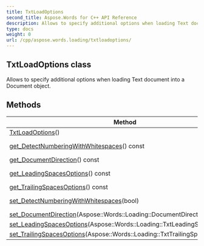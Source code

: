 ```yaml
---
title: TxtLoadOptions
second_title: Aspose.Words for C++ API Reference
description: Allows to specify additional options when loading Text document into a Document object. 
type: docs
weight: 0
url: /cpp/aspose.words.loading/txtloadoptions/
---
```

## TxtLoadOptions class


Allows to specify additional options when loading Text document into a Document object. 

## Methods

| Method | Description |
| --- | --- |
| [TxtLoadOptions](./txtloadoptions/)() | Initializes a new instance of this class with default values.  |
| [get_DetectNumberingWithWhitespaces](./get_detectnumberingwithwhitespaces/)() const | Allows to specify how numbered list items are recognized when document is imported from plain text format. The default value is true.  |
| [get_DocumentDirection](./get_documentdirection/)() const | Gets or sets a document direction. The default value is LeftToRight.  |
| [get_LeadingSpacesOptions](./get_leadingspacesoptions/)() const | Gets or sets preferred option of a leading space handling. Default value is ConvertToIndent.  |
| [get_TrailingSpacesOptions](./get_trailingspacesoptions/)() const | Gets or sets preferred option of a trailing space handling. Default value is Trim.  |
| [set_DetectNumberingWithWhitespaces](./set_detectnumberingwithwhitespaces/)(bool) | Setter for Aspose::Words::Loading::TxtLoadOptions::get_DetectNumberingWithWhitespaces.  |
| [set_DocumentDirection](./set_documentdirection/)(Aspose::Words::Loading::DocumentDirection) | Setter for Aspose::Words::Loading::TxtLoadOptions::get_DocumentDirection.  |
| [set_LeadingSpacesOptions](./set_leadingspacesoptions/)(Aspose::Words::Loading::TxtLeadingSpacesOptions) | Setter for Aspose::Words::Loading::TxtLoadOptions::get_LeadingSpacesOptions.  |
| [set_TrailingSpacesOptions](./set_trailingspacesoptions/)(Aspose::Words::Loading::TxtTrailingSpacesOptions) | Setter for Aspose::Words::Loading::TxtLoadOptions::get_TrailingSpacesOptions.  |
